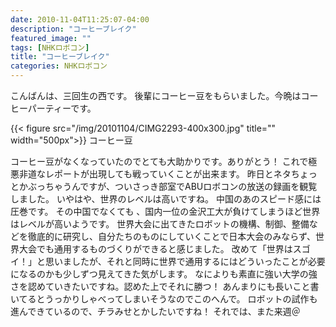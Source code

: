 ```yaml
---
date: 2010-11-04T11:25:07-04:00
description: "コーヒーブレイク"
featured_image: ""
tags: [NHKロボコン]
title: "コーヒーブレイク"
categories: NHKロボコン
---
```


こんばんは、三回生の西です。
後輩にコーヒー豆をもらいました。今晩はコーヒーパーティーです。

{{< figure src="/img/20101104/CIMG2293-400x300.jpg" title="" width="500px">}}
コーヒー豆

コーヒー豆がなくなっていたのでとても大助かりです。ありがとう！
これで極悪非道なレポートが出現しても戦っていくことが出来ます。
昨日とネタちょっとかぶっちゃうんですが、ついさっき部室でABUロボコンの放送の録画を観覧しました。
いやはや、世界のレベルは高いですね。 中国のあのスピード感には圧巻です。
その中国でなくても 、国内一位の金沢工大が負けてしまうほど世界はレベルが高いようです。
世界大会に出てきたロボットの機構、制御、整備などを徹底的に研究し、自分たちのものにしていくことで日本大会のみならず、世界大会でも通用するものづくりができると感じました。
改めて「世界はスゴイ！」と思いましたが、それと同時に世界で通用するにはどういったことが必要になるのかも少しずつ見えてきた気がします。
なによりも素直に強い大学の強さを認めていきたいですね。認めた上でそれに勝つ！
あんまりにも長いこと書いてるとうっかりしゃべってしまいそうなのでこのへんで。
ロボットの試作も進んできているので、チラみせとかしたいですね！
それでは、また来週＠

